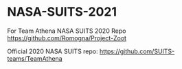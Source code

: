 # NASA-SUITS-2021
For Team Athena NASA SUITS 2020 Repo
https://github.com/Romogna/Project-Zoot

Official 2020 NASA SUITS repo: https://github.com/SUITS-teams/TeamAthena

